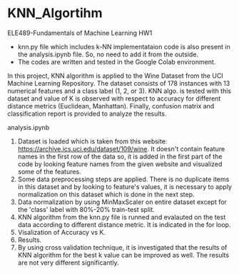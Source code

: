 # KNN_Algortihm
ELE489-Fundamentals of Machine Learning HW1

* knn.py file which includes k-NN implementataion code is also present in the analysis.ipynb file. So, no need to add it from the outside.
* The codes are written and tested in the Google Colab environment.

In this project, KNN algorithm is applied to the Wine Dataset from the UCI Machine Learning Repository.
The dataset consists of 178 instances with 13 numerical features and a class label (1, 2, or 3).
KNN algo. is tested with this dataset and value of K is observed with respect to accuracy for different distance metrics (Euclidean, Manhattan).
Finally, confusion matrix and classification report is provided to analyze the results. 

analysis.ipynb
1) Dataset is loaded which is taken from this website: https://archive.ics.uci.edu/dataset/109/wine. It doesn't contain feature names in the first row of the data so, it is added in the first part of the code by looking feature names from the given website and visualized some of the features.
2) Some data preprocessing steps are applied. There is no duplicate items in this dataset and by looking to feature's values, it is necessary to apply normalization on this dataset which is done in the next step.
3) Data normalization by using MinMaxScaler on entire dataset except for the 'class' label with 80%-20% train-test split. 
4) KNN algorithm from the knn.py file is runned and evalauted on the test data according to different distance metric. It is indicated in the for loop.
5) Visalization of Accuracy vs K.
6) Results.
7) By using cross validation technique, it is investigated that the results of KNN algorithm for the best k value can be improved as well. The results are not very different significantly.
